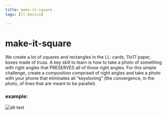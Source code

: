 ```yaml
---
title: make-it-square
tags: [ll-basics]

---
```


# make-it-square

We create a lot of squares and rectangles in the LL: cards, 11x17 paper, boxes made of truss. A key skill to learn is how to take a photo of something with right angles that PRESERVES all of those right angles.  For this simple challenge, create a composition comprised of right angles and take a photo with your phone that eliminates all “keystoning” (the convergence, in the photo, of lines that are meant to be parallel).

### example:
![alt text](https://files.slack.com/files-pri/T0HTW3H0V-F05RFT04BJQ/image.png?pub_secret=a90261d244)

